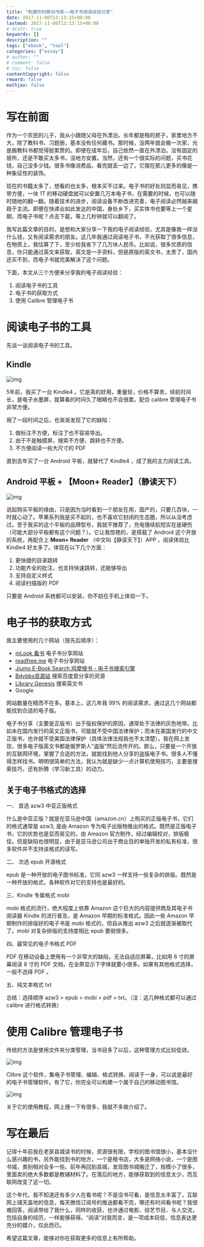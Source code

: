 ```yaml
---
title: "构建你的移动书库——电子书阅读经验分享"
date: 2017-11-06T13:13:15+08:00
lastmod: 2017-11-06T13:13:15+08:00
# draft: true
keywords: []
description: ""
tags: ["ebook", "tool"]
categories: ["essay"]
# author: ""
# comment: false
# toc: false
contentCopyright: false
reward: false
mathjax: false
---
```



# 写在前面

作为一个农民的儿子，我从小跟随父母在外漂泊，长年都是租的房子，家里地方不大，除了教科书、习题册，基本没有任何藏书。那时候，没两年就会搬一次家，光是搬教科书都觉得挺累赘的。即便在成年后，自己依然一直在外漂泊，没有固定的居所，还是不敢买太多书，没地方安置。当然，还有一个很实际的问题，买书花钱，自己没多少钱。很多书像消费品，看完就丢一边了，它摆在那儿更多的像是一种象征性的装饰。

<!--more-->

现在的书籍太多了，想看的也太多，根本买不过来。电子书的好处则显而易见，携带方便，一块 1T 的移动硬盘就可以安置几万本电子书，在需要的时候，也可以随时随地的翻一翻。随着技术的进步，阅读设备不断改进完善，电子阅读必然越来越趋于主流。即便在快递业如此发达的中国，身处乡下，买实体书也要等上一个星期，而电子书呢？点击下载，等上几秒钟就可以翻阅了。

我写此篇文章的目的，是想和大家分享一下我的电子阅读经验，尤其是像我一样没什么钱，又有阅读需求的朋友。这几年我通过阅读电子书，不光获取了很多信息，在物质上，我估算了下，至少给我省下了几万块人民币。比如说，很多优质的信息，你只能通过英文来获取，英文是一手资料，但是原版的英文书，太贵了，国内还买不到，而电子书就完美解决了这个问题。

下面，本文从三个方便来分享我的电子阅读经验：

1.  阅读电子书的工具
2.  电子书的获取方式
3.  使用 Calibre 管理电子书


# 阅读电子书的工具

先谈一谈阅读电子书的工具。


## Kindle

![img](/image/ebook/00.jpg)

5年前，我买了一台 Kindle4 。它是真的好用，重量轻，价格不算贵，续航时间长，是电子水墨屏，就算看的时间久了眼睛也不会很累。配合 calibre 管理电子书非常方便。

用了一段时间之后，也渐渐发现了它的缺陷：

1.  做标注不方便，标注了也不容易导出。
2.  由于不是触摸屏，搜索不方便，跳转也不方便。
3.  不方便阅读一些大尺寸的 PDF

直到去年买了一台 Android 平板，就替代了 Kindle4 ，成了我的主力阅读工具。


## Android 平板 + 【Moon+ Reader】（静读天下）

![img](/image/ebook/01.jpg)

说起购买平板的缘由，只是因为当时看到一个朋友在用，国产的，只要几百块，一时就心动了。苹果系列我是买不起的，也不喜欢它封闭的生态圈，所以从没考虑过。至于我买的这个平板的品牌型号，我就不推荐了，充电慢续航短实在是硬伤（可能大部分平板都有这个问题？）。它让我惊艳的，是搭载了 Android 这个开放的系统，再配合上 **Moon+ Reader** （中文叫【静读天下】）APP ，阅读体验比 Kindle4 好太多了。体现在以下几个方面：

1.  更快捷的目录跳转
2.  功能齐全的批注，也支持快速跳转，还能够导出
3.  支持自定义样式
4.  阅读扫描版的 PDF

只要是 Android 系统都可以安装，你不妨在手机上体验一下。


# 电子书的获取方式

我主要使用的几个网站（按先后顺序）：

-   [mLook 看书](https://www.mlook.mobi/) 电子书分享网站
-   [readfree.me](http://readfree.me/) 电子书分享网站
-   [Jiumo E-Book Search 鸠摩搜书 - 电子书搜索引擎](https://www.jiumodiary.com/)
-   [Bdybbs资源站](http://www.bdybbs.com/) 搜索百度盘分享的资源
-   [Library Genesis](http://gen.lib.rus.ec/) 搜索英文书
-   Google

网站数量在精而不在多。基本上，这几年我 99% 的阅读需求，通过这几个网站都能找到合适的电子版。

电子书分享（主要是正版书）出于版权保护的原因，通常处于法律的灰色地带。比如未在国内发行的英文正版书，可能就不受中国法律保护；而未在美国发行的中文正版书，也许就不受美国法律保护（具体法律法规我也不太清楚）。我在网上发现，很多电子版英文书都是俄罗斯人“盗版”然后流传开的。那么，只要是一个开放的互联网环境，掌握了合适的方法，就能找到他人分享的盗版电子书。很多人不懂得怎样找书。明明很简单的方法，我认为就是缺少一点计算机使用技巧，主要是搜索技巧，还有折腾（学习新工具）的动力。


## 关于电子书格式的选择

一、 首选 azw3 中亚正版格式

什么是中亚正版？就是在亚马逊中国（amazon.cn）上购买的正版电子书，它们的格式通常是 azw3, 是由 Amazon 专为电子出版物推出的格式。既然是正版电子书，它的优势也是显而易见的，由 Amazon 官方制作，经过编辑校对，排版极佳。但是缺陷也很明显，由于是亚马逊公司出于商业目的单独开发的私有标准，很多软件并不支持该格式的读写。

二、 次选 epub 开源格式

epub 是一种开放的电子图书标准，它同 azw3 一样支持一些复杂的排版。既然是一种开放的格式，各种软件对它的支持也是最好的。

三、Kindle 专属格式 mobi

mobi 格式的流行，绝大程度上依靠 Amazon 这个巨大的内容提供商及其电子书阅读器 Kindle 的流行普及，是 Amazon 早期的标准格式。因此一些 Amazon 早期制作的排版好的电子书是 mobi 格式的，但自从推出 azw3 之后就逐渐被取代了。mobi 对复杂排版的支持度相比 epub 要弱很多。

四、最常见的电子书格式 PDF

PDF 在移动设备上使用有一个非常大的缺陷，无法自适应屏幕，比如用 6 寸的屏幕阅读 8 寸的 PDF 文档，在全屏显示下字体就要小很多。如果有其他格式选择，一般不选择 PDF 。

五、纯文本格式 txt

总结：选择顺序 azw3 > epub > mobi > pdf > txt。（注：这几种格式都可以通过 calibre 进行格式转换）


# 使用 Calibre 管理电子书

传统的方法是使用文件夹分类管理，当书目多了以后，这种管理方式比较低效。

![img](/image/ebook/03.png)

Clibre 这个软件，集电子书管理、编辑、格式转换、阅读于一身，可以说是最好的电子书管理软件。有了它，你完全可以构建一个属于自己的移动图书馆。

![img](/image/ebook/04.png)

关于它的使用教程，网上搜一下有很多，我就不多做介绍了。


# 写在最后

记得十年前我在老家县城读书的时候，资源很有限，学校的图书馆很小，基本没什么感兴趣的书，另外能找到书的地方，一个是租书店，大多是网络小说，一个是图书城，类别相对会多一些。前年再回到县城，发现图书城搬迁了，规模小了很多，里面卖的绝大多数都是教辅材料了。在落后的地方，能够获取到的信息太少，而互联网改变了这一切。

这个年代，我不知道还有多少人在看书呢？不是没书可看，是信息太丰富了，互联网上铺天盖地的信息，每天微信订阅号的推送都看不完，哪还有时间看书呢？我很难回答，阅读带给了我什么，同样的收获，也许通过电影、综艺节目、与人交流，包括自身的经历，一样能够获得。“阅读”对我而言，是一项成本较低，信息表达更充分的媒介，仅此而已。

希望这篇文章，能够对你在获取更多的信息上有所帮助。

